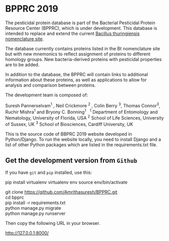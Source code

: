 # BPPRC 2019

The pesticidal protein database is part of the Bacterial Pesticidal Protein Resource Center (BPPRC), which is under development. This database is intended to replace and extend the current [Bacillus thuringiensis nomenclature site](http://www.btnomenclature.info).

The database currently contains proteins listed in the Bt nomenclature site but with new mnemonics to reflect assignment of proteins to different homology groups. New bacteria-derived proteins with pesticidal properties are to be added.

In addition to the database, the BPPRC will contain links to additional information about these proteins, as well as applications to allow for analysis and comparison between proteins.

The development team is composed of:

Suresh Pannerselvam<sup>1</sup> ,  Neil Crickmore <sup>2</sup> ,  Colin Berry <sup>3</sup>,  Thomas Connor<sup>3</sup>, Ruchir Mishra<sup>1</sup>  and  Bryony C. Bonning<sup>1</sup>
&nbsp;
<sup>1</sup> Department of Entomology and Nematology, University of Florida, USA
<sup>2</sup> School of Life Sciences, University of Sussex, UK
<sup>3</sup> School of Biosciences, Cardiff University, UK


This is the source code of BBPRC 2019 website developed in Python/Django. To run the website locally, you need to install Django and a list of other Python packages which are listed in the requirements.txt file.


Get the development version from `Github`
--------------------------------------------

If you have `git` and `pip` installed, use this:

   pip install virtualenv
   virtualenv env
   source env/bin/activate

   git clone https://github.com/Amrithasuresh/BPPRC.git <br />
   cd bpprc <br />
   pip install -r requirements.txt <br />
   python manage.py migrate <br />
   python manage.py runserver <br />

Then copy the following URL in your browser.

http://127.0.0.1:8000/
